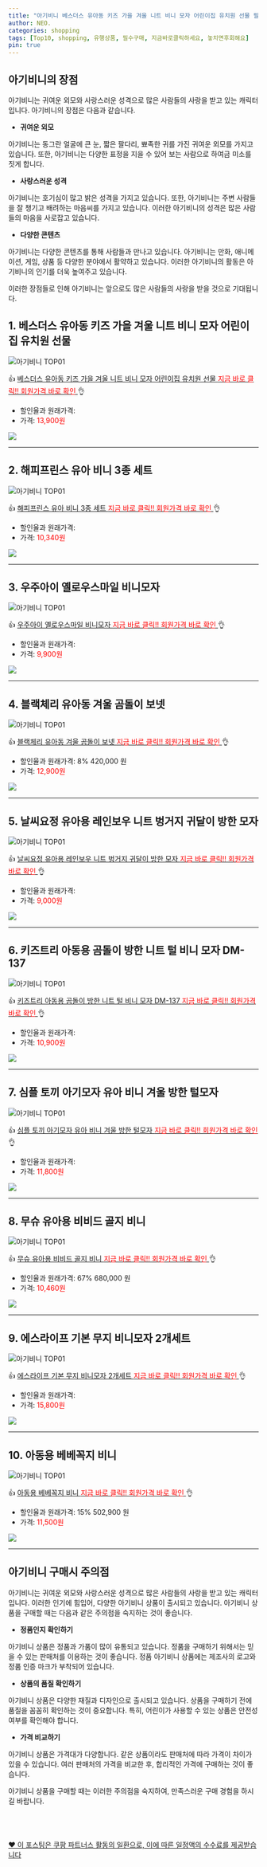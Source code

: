 ```yaml
---
title: "아기비니 베스더스 유아동 키즈 가을 겨울 니트 비니 모자 어린이집 유치원 선물 필수 필요 추천 제품 비교 최저 가격 비교 장점 구매 후기 구매평"
author: NEO.
categories: shopping
tags: [Top10, shopping, 유행상품, 필수구매, 지금바로클릭하세요, 놓치면후회해요]
pin: true
---
```

**<h2>아기비니의 장점</h2>**

아기비니는 귀여운 외모와 사랑스러운 성격으로 많은 사람들의 사랑을 받고 있는 캐릭터입니다. 아기비니의 장점은 다음과 같습니다.

* **귀여운 외모**

아기비니는 동그란 얼굴에 큰 눈, 짧은 팔다리, 뾰족한 귀를 가진 귀여운 외모를 가지고 있습니다. 또한, 아기비니는 다양한 표정을 지을 수 있어 보는 사람으로 하여금 미소를 짓게 합니다.

* **사랑스러운 성격**

아기비니는 호기심이 많고 밝은 성격을 가지고 있습니다. 또한, 아기비니는 주변 사람들을 잘 챙기고 배려하는 마음씨를 가지고 있습니다. 이러한 아기비니의 성격은 많은 사람들의 마음을 사로잡고 있습니다.

* **다양한 콘텐츠**

아기비니는 다양한 콘텐츠를 통해 사람들과 만나고 있습니다. 아기비니는 만화, 애니메이션, 게임, 상품 등 다양한 분야에서 활약하고 있습니다. 이러한 아기비니의 활동은 아기비니의 인기를 더욱 높여주고 있습니다.

이러한 장점들로 인해 아기비니는 앞으로도 많은 사람들의 사랑을 받을 것으로 기대됩니다.

   

## 1. 베스더스 유아동 키즈 가을 겨울 니트 비니 모자 어린이집 유치원 선물

![아기비니 TOP01](https://thumbnail6.coupangcdn.com/thumbnails/remote/490x490ex/image/vendor_inventory/f92b/84ff5a29d56fcb15cd79408f4ecb502689413db416c90e3c032fd0cf1a57.jpg)


👍 [베스더스 유아동 키즈 가을 겨울 니트 비니 모자 어린이집 유치원 선물 <font color=red> 지금 바로 클릭!! 회원가격 바로 확인 </font> ](https://link.coupang.com/re/AFFSDP?lptag=AF3617701&subid=GithubCoopas&pageKey=6783767444&traceid=V0-153&itemId=15962455421&vendorItemId=86951885835) 👌 


- 할인율과 원래가격: 
- 가격: <span style='color:red'>13,900원</span>

[![](/discount_price.png)](https://link.coupang.com/re/AFFSDP?lptag=AF3617701&subid=GithubCoopas&pageKey=6783767444&traceid=V0-153&itemId=15962455421&vendorItemId=86951885835)

---


   

## 2. 해피프린스 유아 비니 3종 세트

![아기비니 TOP01](https://thumbnail6.coupangcdn.com/thumbnails/remote/490x490ex/image/retail/images/2457878151778787-55504655-e900-41b9-bde8-3c86dffe3ca1.jpg)


👍 [해피프린스 유아 비니 3종 세트 <font color=red> 지금 바로 클릭!! 회원가격 바로 확인 </font> ](https://link.coupang.com/re/AFFSDP?lptag=AF3617701&subid=GithubCoopas&pageKey=1629823809&traceid=V0-153&itemId=2780163966&vendorItemId=70769942463) 👌 


- 할인율과 원래가격: 
- 가격: <span style='color:red'>10,340원</span>

[![](/discount_price.png)](https://link.coupang.com/re/AFFSDP?lptag=AF3617701&subid=GithubCoopas&pageKey=1629823809&traceid=V0-153&itemId=2780163966&vendorItemId=70769942463)

---


   

## 3. 우주아이 옐로우스마일 비니모자

![아기비니 TOP01](https://thumbnail6.coupangcdn.com/thumbnails/remote/490x490ex/image/retail/images/2020/09/08/23/4/1f0302a4-0671-4854-a094-231cc085fc41.jpg)


👍 [우주아이 옐로우스마일 비니모자 <font color=red> 지금 바로 클릭!! 회원가격 바로 확인 </font> ](https://link.coupang.com/re/AFFSDP?lptag=AF3617701&subid=GithubCoopas&pageKey=2093749528&traceid=V0-153&itemId=3556626054&vendorItemId=71542499639) 👌 


- 할인율과 원래가격: 
- 가격: <span style='color:red'>9,900원</span>

[![](/discount_price.png)](https://link.coupang.com/re/AFFSDP?lptag=AF3617701&subid=GithubCoopas&pageKey=2093749528&traceid=V0-153&itemId=3556626054&vendorItemId=71542499639)

---


   

## 4. 블랙체리 유아동 겨울 곰돌이 보넷

![아기비니 TOP01](https://thumbnail9.coupangcdn.com/thumbnails/remote/490x490ex/image/vendor_inventory/d661/409b550212cdbd3555163ae120fcdd8f370eecdda2c3a5b23246e92bc621.png)


👍 [블랙체리 유아동 겨울 곰돌이 보넷 <font color=red> 지금 바로 클릭!! 회원가격 바로 확인 </font> ](https://link.coupang.com/re/AFFSDP?lptag=AF3617701&subid=GithubCoopas&pageKey=7672531303&traceid=V0-153&itemId=20471394565&vendorItemId=87161406681) 👌 


- 할인율과 원래가격: 8%  420,000   원
- 가격: <span style='color:red'>12,900원</span>

[![](/discount_price.png)](https://link.coupang.com/re/AFFSDP?lptag=AF3617701&subid=GithubCoopas&pageKey=7672531303&traceid=V0-153&itemId=20471394565&vendorItemId=87161406681)

---


   

## 5. 날씨요정 유아용 레인보우 니트 벙거지 귀달이 방한 모자

![아기비니 TOP01](https://thumbnail7.coupangcdn.com/thumbnails/remote/490x490ex/image/rs_quotation_api/92c6cfjz/c2dd0e3ecd0f437a8ab02d1a71d9b197.jpg)


👍 [날씨요정 유아용 레인보우 니트 벙거지 귀달이 방한 모자 <font color=red> 지금 바로 클릭!! 회원가격 바로 확인 </font> ](https://link.coupang.com/re/AFFSDP?lptag=AF3617701&subid=GithubCoopas&pageKey=7581870650&traceid=V0-153&itemId=20015972208&vendorItemId=87112769147) 👌 


- 할인율과 원래가격: 
- 가격: <span style='color:red'>9,000원</span>

[![](/discount_price.png)](https://link.coupang.com/re/AFFSDP?lptag=AF3617701&subid=GithubCoopas&pageKey=7581870650&traceid=V0-153&itemId=20015972208&vendorItemId=87112769147)

---


   

## 6. 키즈트리 아동용 곰돌이 방한 니트 털 비니 모자 DM-137

![아기비니 TOP01](https://thumbnail6.coupangcdn.com/thumbnails/remote/490x490ex/image/rs_quotation_api/sk2po7qf/3eccefde9d3c45a8b6b903350dd75a5a.jpg)


👍 [키즈트리 아동용 곰돌이 방한 니트 털 비니 모자 DM-137 <font color=red> 지금 바로 클릭!! 회원가격 바로 확인 </font> ](https://link.coupang.com/re/AFFSDP?lptag=AF3617701&subid=GithubCoopas&pageKey=6927829898&traceid=V0-153&itemId=16753315116&vendorItemId=83934888089) 👌 


- 할인율과 원래가격: 
- 가격: <span style='color:red'>10,900원</span>

[![](/discount_price.png)](https://link.coupang.com/re/AFFSDP?lptag=AF3617701&subid=GithubCoopas&pageKey=6927829898&traceid=V0-153&itemId=16753315116&vendorItemId=83934888089)

---


   

## 7. 심플 토끼 아기모자 유아 비니 겨울 방한 털모자

![아기비니 TOP01](https://thumbnail8.coupangcdn.com/thumbnails/remote/490x490ex/image/vendor_inventory/3519/d355bd6449697a83ed4e157ba5fad3fad504af9cc192f9d4012431c6f492.jpg)


👍 [심플 토끼 아기모자 유아 비니 겨울 방한 털모자 <font color=red> 지금 바로 클릭!! 회원가격 바로 확인 </font> ](https://link.coupang.com/re/AFFSDP?lptag=AF3617701&subid=GithubCoopas&pageKey=7729102223&traceid=V0-153&itemId=20764679819&vendorItemId=87834733225) 👌 


- 할인율과 원래가격: 
- 가격: <span style='color:red'>11,800원</span>

[![](/discount_price.png)](https://link.coupang.com/re/AFFSDP?lptag=AF3617701&subid=GithubCoopas&pageKey=7729102223&traceid=V0-153&itemId=20764679819&vendorItemId=87834733225)

---


   

## 8. 무슈 유아용 비비드 골지 비니

![아기비니 TOP01](https://thumbnail10.coupangcdn.com/thumbnails/remote/490x490ex/image/retail/images/2018/10/12/10/0/f02f8fd5-a3b2-4cfc-b9ec-565ef41c6b6f.jpg)


👍 [무슈 유아용 비비드 골지 비니 <font color=red> 지금 바로 클릭!! 회원가격 바로 확인 </font> ](https://link.coupang.com/re/AFFSDP?lptag=AF3617701&subid=GithubCoopas&pageKey=143042358&traceid=V0-153&itemId=420375373&vendorItemId=4033875725) 👌 


- 할인율과 원래가격: 67%  680,000   원
- 가격: <span style='color:red'>10,460원</span>

[![](/discount_price.png)](https://link.coupang.com/re/AFFSDP?lptag=AF3617701&subid=GithubCoopas&pageKey=143042358&traceid=V0-153&itemId=420375373&vendorItemId=4033875725)

---


   

## 9. 에스라이프 기본 무지 비니모자 2개세트

![아기비니 TOP01](https://thumbnail7.coupangcdn.com/thumbnails/remote/490x490ex/image/vendor_inventory/75a9/bc5d42f4e8377b665818b42a01b4f565a0a09287322a1a704efd725037e8.jpg)


👍 [에스라이프 기본 무지 비니모자 2개세트 <font color=red> 지금 바로 클릭!! 회원가격 바로 확인 </font> ](https://link.coupang.com/re/AFFSDP?lptag=AF3617701&subid=GithubCoopas&pageKey=6756521254&traceid=V0-153&itemId=15820362415&vendorItemId=83032252327) 👌 


- 할인율과 원래가격: 
- 가격: <span style='color:red'>15,800원</span>

[![](/discount_price.png)](https://link.coupang.com/re/AFFSDP?lptag=AF3617701&subid=GithubCoopas&pageKey=6756521254&traceid=V0-153&itemId=15820362415&vendorItemId=83032252327)

---


   

## 10. 아동용 베베꼭지 비니

![아기비니 TOP01](https://thumbnail10.coupangcdn.com/thumbnails/remote/490x490ex/image/retail/images/2022/09/28/11/7/0500c53a-5dd0-48fd-84b2-73da79fa535a.jpg)


👍 [아동용 베베꼭지 비니 <font color=red> 지금 바로 클릭!! 회원가격 바로 확인 </font> ](https://link.coupang.com/re/AFFSDP?lptag=AF3617701&subid=GithubCoopas&pageKey=6807142208&traceid=V0-153&itemId=16091937534&vendorItemId=83289610052) 👌 


- 할인율과 원래가격: 15%  502,900   원
- 가격: <span style='color:red'>11,500원</span>

[![](/discount_price.png)](https://link.coupang.com/re/AFFSDP?lptag=AF3617701&subid=GithubCoopas&pageKey=6807142208&traceid=V0-153&itemId=16091937534&vendorItemId=83289610052)

---
**<h2>아기비니 구매시 주의점</h2>**

아기비니는 귀여운 외모와 사랑스러운 성격으로 많은 사람들의 사랑을 받고 있는 캐릭터입니다. 이러한 인기에 힘입어, 다양한 아기비니 상품이 출시되고 있습니다. 아기비니 상품을 구매할 때는 다음과 같은 주의점을 숙지하는 것이 좋습니다.

* **정품인지 확인하기**

아기비니 상품은 정품과 가품이 많이 유통되고 있습니다. 정품을 구매하기 위해서는 믿을 수 있는 판매처를 이용하는 것이 좋습니다. 정품 아기비니 상품에는 제조사의 로고와 정품 인증 마크가 부착되어 있습니다.


* **상품의 품질 확인하기**

아기비니 상품은 다양한 재질과 디자인으로 출시되고 있습니다. 상품을 구매하기 전에 품질을 꼼꼼히 확인하는 것이 중요합니다. 특히, 어린이가 사용할 수 있는 상품은 안전성 여부를 확인해야 합니다.

* **가격 비교하기**

아기비니 상품은 가격대가 다양합니다. 같은 상품이라도 판매처에 따라 가격이 차이가 있을 수 있습니다. 여러 판매처의 가격을 비교한 후, 합리적인 가격에 구매하는 것이 좋습니다.

아기비니 상품을 구매할 때는 이러한 주의점을 숙지하여, 만족스러운 구매 경험을 하시길 바랍니다.<br><br><br><br><br> [ ❤  이 포스팅은 쿠팡 파트너스 활동의 일환으로, 이에 따른 일정액의 수수료를 제공받습니다](https://link.coupang.com/a/bcEFyh)